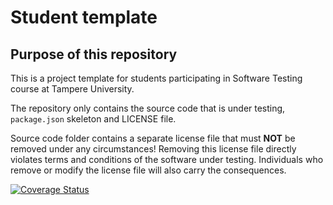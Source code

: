 # Student template

## Purpose of this repository

This is a project template for students participating in Software Testing course
at Tampere University.

The repository only contains the source code that is under testing, `package.json` skeleton
and LICENSE file.

Source code folder contains a separate license file that must **NOT** be removed under any circumstances!
Removing this license file directly violates terms and conditions of the software under testing.
Individuals who remove or modify the license file will also carry the consequences.

[![Coverage Status](https://coveralls.io/repos/github/lekaii/Software-testing-project/badge.svg)](https://coveralls.io/github/lekaii/Software-testing-project?branch=main)
